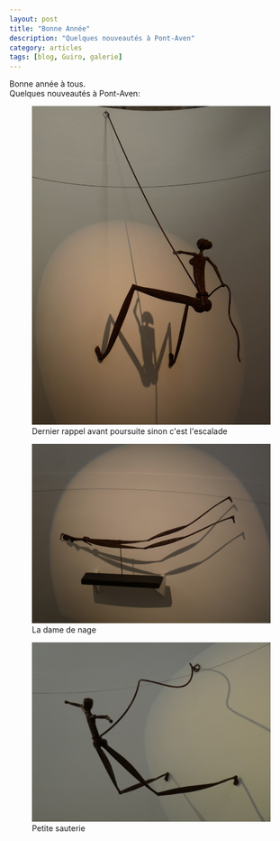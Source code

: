 ```yaml
---
layout: post
title: "Bonne Année"
description: "Quelques nouveautés à Pont-Aven"
category: articles
tags: [blog, Guiro, galerie]
---
```

Bonne année à tous.  
Quelques nouveautés à Pont-Aven:
<figure>
	<img src="/images/escalade.jpg">
	<figcaption>Dernier rappel avant poursuite sinon c'est l'escalade</figcaption>
</figure>


<figure>
        <img src="/images/dame-nage.jpg">
        <figcaption>La dame de nage</figcaption>
</figure>


<figure>
        <img src="/images/sauterie.jpg">
        <figcaption>Petite sauterie</figcaption>
</figure>
